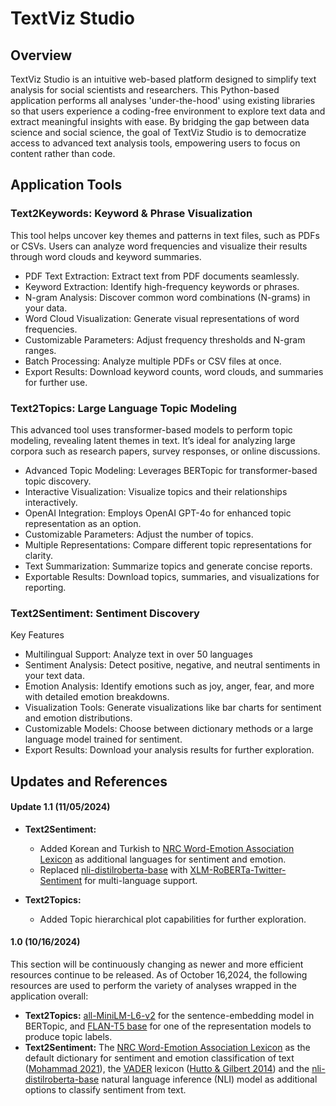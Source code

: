 # TextViz Studio

## Overview

TextViz Studio is an intuitive web-based platform designed to simplify text analysis for social scientists and researchers. This Python-based application performs all analyses 'under-the-hood' using existing libraries so that users experience a coding-free environment to explore text data and extract meaningful insights with ease. By bridging the gap between data science and social science, the goal of TextViz Studio is to democratize access to advanced text analysis tools, empowering users to focus on content rather than code.


## Application Tools

### Text2Keywords: Keyword & Phrase Visualization

This tool helps uncover key themes and patterns in text files, such as PDFs or CSVs. Users can analyze word frequencies and visualize their results through word clouds and keyword summaries.

- PDF Text Extraction: Extract text from PDF documents seamlessly.
- Keyword Extraction: Identify high-frequency keywords or phrases.
- N-gram Analysis: Discover common word combinations (N-grams) in your data.
- Word Cloud Visualization: Generate visual representations of word frequencies.
- Customizable Parameters: Adjust frequency thresholds and N-gram ranges.
- Batch Processing: Analyze multiple PDFs or CSV files at once.
- Export Results: Download keyword counts, word clouds, and summaries for further use.

### Text2Topics: Large Language Topic Modeling

This advanced tool uses transformer-based models to perform topic modeling, revealing latent themes in text. It’s ideal for analyzing large corpora such as research papers, survey responses, or online discussions.

- Advanced Topic Modeling: Leverages BERTopic for transformer-based topic discovery.
- Interactive Visualization: Visualize topics and their relationships interactively.
- OpenAI Integration: Employs OpenAI GPT-4o for enhanced topic representation as an option.
- Customizable Parameters: Adjust the number of topics.
- Multiple Representations: Compare different topic representations for clarity.
- Text Summarization: Summarize topics and generate concise reports.
- Exportable Results: Download topics, summaries, and visualizations for reporting.

### Text2Sentiment: Sentiment Discovery

Key Features

- Multilingual Support: Analyze text in over 50 languages
- Sentiment Analysis: Detect positive, negative, and neutral sentiments in your text data.
- Emotion Analysis: Identify emotions such as joy, anger, fear, and more with detailed emotion breakdowns.
- Visualization Tools: Generate visualizations like bar charts for sentiment and emotion distributions.
- Customizable Models: Choose between dictionary methods or a large language model trained for sentiment.
- Export Results: Download your analysis results for further exploration.


## Updates and References

#### Update 1.1 (11/05/2024)

- **Text2Sentiment:**
  - Added Korean and Turkish to [NRC Word-Emotion Association Lexicon](https://saifmohammad.com/WebPages/NRC-Emotion-Lexicon.htm) as additional languages for sentiment and emotion.
  - Replaced [nli-distilroberta-base](https://huggingface.co/cross-encoder/nli-distilroberta-base) with [XLM-RoBERTa-Twitter-Sentiment](https://huggingface.co/cardiffnlp/twitter-xlm-roberta-base-sentiment) for multi-language support.

- **Text2Topics:**
  - Added Topic hierarchical plot capabilities for further exploration.

#### 1.0 (10/16/2024)

This section will be continuously changing as newer and more efficient resources continue to be released. As of October 16,2024, the following resources are used to perform the variety of analyses wrapped in the application overall:
- **Text2Topics:** [all-MiniLM-L6-v2](https://huggingface.co/sentence-transformers/all-MiniLM-L6-v2) for the sentence-embedding model in BERTopic, and [FLAN-T5 base](https://huggingface.co/google/flan-t5-base) for one of the representation models to produce topic labels.
- **Text2Sentiment:** The [NRC Word-Emotion Association Lexicon](https://saifmohammad.com/WebPages/NRC-Emotion-Lexicon.htm) as the default dictionary for sentiment and emotion classification of text ([Mohammad 2021](https://arxiv.org/abs/2005.11882)), the [VADER](https://github.com/cjhutto/vaderSentiment) lexicon ([Hutto & Gilbert 2014](https://ojs.aaai.org/index.php/ICWSM/article/view/14550)) and the [nli-distilroberta-base](https://huggingface.co/cross-encoder/nli-distilroberta-base) natural language inference (NLI) model as additional options to classify sentiment from text.
